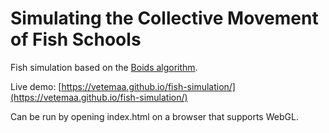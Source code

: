 # Simulating the Collective Movement of Fish Schools

Fish simulation based on the [Boids algorithm](https://en.wikipedia.org/wiki/Boids).

Live demo: [https://vetemaa.github.io/fish-simulation/](https://vetemaa.github.io/fish-simulation/)

Can be run by opening index.html on a browser that supports WebGL.

